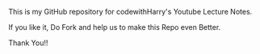 This is my GitHub repository for codewithHarry's Youtube Lecture Notes.


If you like it, Do Fork and help us to make this Repo even Better.


Thank You!!